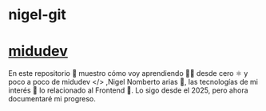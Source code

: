 # nigel-git
# [midudev](https://github.com/elliotgaramendi/midudev)

En este repositorio 📂 muestro cómo voy aprendiendo 🧑‍💻
 desde cero ⚛️ y poco a poco de midudev </>
,Nigel Nomberto arias 💜,
las tecnologías de mi interés 🚀 
lo relacionado al Frontend 🌌.
Lo sigo desde el 2025,
pero ahora documentaré mi progreso.

